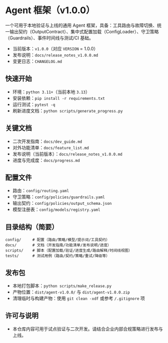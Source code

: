 # Agent 框架（v1.0.0）

一个可用于本地验证与上线的通用 Agent 框架，具备：工具路由与故障切换、统一输出契约（OutputContract）、集中式配置加载（ConfigLoader）、守卫策略（Guardrails）、事件时间线与测试/CI 基础。

- 当前版本：`v1.0.0`（对应 `VERSION` = 1.0.0）
- 发布说明：`docs/release_notes_v1.0.0.md`
- 变更日志：`CHANGELOG.md`

## 快速开始
- 环境：`python 3.11+`（当前本地 `3.13`）
- 安装依赖：`pip install -r requirements.txt`
- 运行测试：`pytest -q`
- 刷新进度文档：`python scripts/generate_progress.py`

## 关键文档
- 二次开发指南：`docs/dev_guide.md`
- 对外功能清单：`docs/feature_list.md`
- 发布说明（当前版本）：`docs/release_notes_v1.0.0.md`
- 进度与完成度：`docs/progress.md`

## 配置文件
- 路由：`config/routing.yaml`
- 守卫策略：`config/policies/guardrails.yaml`
- 输出契约：`config/policies/output_schema.json`
- 模型注册表：`config/models/registry.yaml`

## 目录结构（简要）
```
config/     # 配置（路由/策略/模型/提示词/工具契约）
docs/       # 文档（开发指南/功能清单/发布说明/进度）
scripts/    # 脚本（配置加载/验证/进度生成/路由解释/时间线视图）
tests/      # 测试用例（路由/契约/策略/重试/降级等）
```

## 发布包
- 本地打包脚本：`python scripts/make_release.py`
- 产物位置：`dist/agent-v1.0.0/` 与 `dist/agent-v1.0.0.zip`
- 清理临时与构建产物：使用 `git clean -xdf` 或参考 `/.gitignore` 项

## 许可与说明
- 本仓库内容可用于试点验证与二次开发。请结合企业内部合规策略进行发布与上线。
